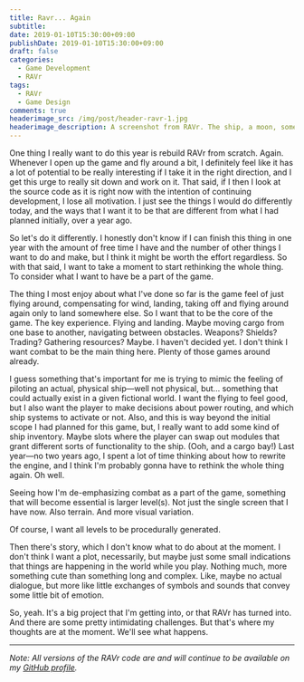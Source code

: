 ```yaml
---
title: Ravr... Again
subtitle:
date: 2019-01-10T15:30:00+09:00
publishDate: 2019-01-10T15:30:00+09:00
draft: false
categories:
  - Game Development
  - RAVr
tags:
  - RAVr
  - Game Design
comments: true
headerimage_src: /img/post/header-ravr-1.jpg
headerimage_description: A screenshot from RAVr. The ship, a moon, some procedurally generated mountains. Lots of purple.
---
```


One thing I really want to do this year is rebuild RAVr from scratch. Again. Whenever I open up the game and fly around a bit, I definitely feel like it has a lot of potential to be really interesting if I take it in the right direction, and I get this urge to really sit down and work on it. That said, if I then I look at the source code as it is right now with the intention of continuing development, I lose all motivation. I just see the things I would do differently today, and the ways that I want it to be that are different from what I had planned initially, over a year ago.

<!--more-->So let's do it differently. I honestly don't know if I can finish this thing in one year with the amount of free time I have and the number of other things I want to do and make, but I think it might be worth the effort regardless. So with that said, I want to take a moment to start rethinking the whole thing. To consider what I want to have be a part of the game.

The thing I most enjoy about what I've done so far is the game feel of just flying around, compensating for wind, landing, taking off and flying around again only to land somewhere else. So I want that to be the core of the game. The key experience. Flying and landing. Maybe moving cargo from one base to another, navigating between obstacles. Weapons? Shields? Trading? Gathering resources? Maybe. I haven't decided yet. I don't think I want combat to be the main thing here. Plenty of those games around already.

I guess something that's important for me is trying to mimic the feeling of piloting an actual, physical ship—well not physical, but... something that could actually exist in a given fictional world. I want the flying to feel good, but I also want the player to make decisions about power routing, and which ship systems to activate or not. Also, and this is way beyond the initial scope I had planned for this game, but, I really want to add some kind of ship inventory. Maybe slots where the player can swap out modules that grant different sorts of functionality to the ship. (Ooh, and a cargo bay!) Last year—no two years ago, I spent a lot of time thinking about how to rewrite the engine, and I think I'm probably gonna have to rethink the whole thing again. Oh well.

Seeing how I'm de-emphasizing combat as a part of the game, something that will become essential is larger level(s). Not just the single screen that I have now. Also terrain. And more visual variation.

Of course, I want all levels to be procedurally generated.

Then there's story, which I don't know what to do about at the moment. I don't think I want a plot, necessarily, but maybe just some small indications that things are happening in the world while you play. Nothing much, more something cute than something long and complex. Like, maybe no actual dialogue, but more like little exchanges of symbols and sounds that convey some little bit of emotion.

So, yeah. It's a big project that I'm getting into, or that RAVr has turned into. And there are some pretty intimidating challenges. But that's where my thoughts are at the moment. We'll see what happens.

---

_Note: All versions of the RAVr code are and will continue to be available on my [GitHub profile](https://github.com/lgrqvst/ravr)._
